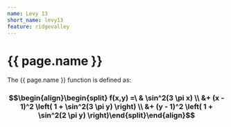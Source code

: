 ```yaml
---
name: Levy 13
short_name: levy13
feature: ridgevalley
---
```

# {{ page.name }}

The {{ page.name }} function is defined as:

### $$\begin{align}\begin{split} f(x,y) =\ & \sin^2(3 \pi x) \\ &+ (x - 1)^2 \left( 1 + \sin^2(3 \pi y) \right) \\ &+ (y - 1)^2 \left( 1 + \sin^2(2 \pi y) \right)\end{split}\end{align}$$
